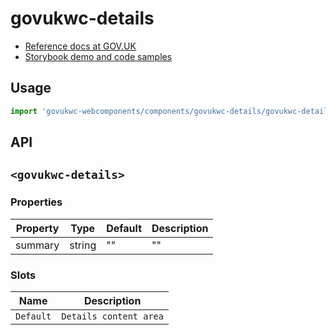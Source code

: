 # govukwc-details

- [Reference docs at GOV.UK](https://design-system.service.gov.uk/components/details/)
- [Storybook demo and code samples](http://tgreyuk.github.io/govuk-webcomponents/storybook/?path=/story/details/)

## Usage

```javascript
import 'govukwc-webcomponents/components/govukwc-details/govukwc-details';
```

## API

## `<govukwc-details>`

### Properties

| Property  |  Type     | Default | Description |
|-----------|-----------|---------|-------------|
| summary|string|""|""| 

### Slots

| Name  |  Description     |
|-----------|-----------|
| `Default` | `Details content area` |

